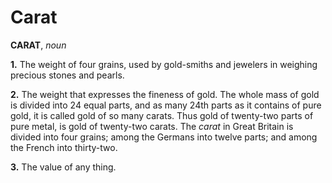 # Carat

**CARAT**, _noun_

**1.** The weight of four grains, used by gold-smiths and jewelers in weighing precious stones and pearls.

**2.** The weight that expresses the fineness of gold. The whole mass of gold is divided into 24 equal parts, and as many 24th parts as it contains of pure gold, it is called gold of so many carats. Thus gold of twenty-two parts of pure metal, is gold of twenty-two carats. The _carat_ in Great Britain is divided into four grains; among the Germans into twelve parts; and among the French into thirty-two.

**3.** The value of any thing.